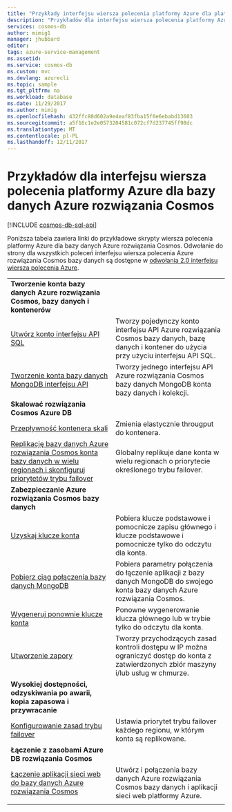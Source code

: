 ```yaml
---
title: "Przykłady interfejsu wiersza polecenia platformy Azure dla platformy Azure rozwiązania Cosmos DB | Dokumentacja firmy Microsoft"
description: "Przykładów dla interfejsu wiersza polecenia platformy Azure — tworzenie i zarządzanie kontami, baz danych, kontenerów, regiony i zapory bazy danych Azure rozwiązania Cosmos."
services: cosmos-db
author: mimig1
manager: jhubbard
editor: 
tags: azure-service-management
ms.assetid: 
ms.service: cosmos-db
ms.custom: mvc
ms.devlang: azurecli
ms.topic: sample
ms.tgt_pltfrm: na
ms.workload: database
ms.date: 11/29/2017
ms.author: mimig
ms.openlocfilehash: 432ffc80d602a9e4eaf83fba15f0e6ebabd13603
ms.sourcegitcommit: a5f16c1e2e0573204581c072cf7d237745ff98dc
ms.translationtype: MT
ms.contentlocale: pl-PL
ms.lasthandoff: 12/11/2017
---
```

# <a name="azure-cli-samples-for-azure-cosmos-db"></a>Przykładów dla interfejsu wiersza polecenia platformy Azure dla bazy danych Azure rozwiązania Cosmos

[!INCLUDE [cosmos-db-sql-api](../../includes/cosmos-db-sql-api.md)] 

Poniższa tabela zawiera linki do przykładowe skrypty wiersza polecenia platformy Azure dla bazy danych Azure rozwiązania Cosmos. Odwołanie do strony dla wszystkich poleceń interfejsu wiersza polecenia Azure rozwiązania Cosmos bazy danych są dostępne w [odwołania 2.0 interfejsu wiersza polecenia Azure](https://docs.microsoft.com/cli/azure/cosmosdb).

| |  |
|---|---|
|**Tworzenie konta bazy danych Azure rozwiązania Cosmos, bazy danych i kontenerów**||
|[Utwórz konto interfejsu API SQL](scripts/create-database-account-collections-cli.md?toc=%2fcli%2fazure%2ftoc.json)| Tworzy pojedynczy konto interfejsu API Azure rozwiązania Cosmos bazy danych, bazę danych i kontener do użycia przy użyciu interfejsu API SQL. |
| [Tworzenie konta bazy danych MongoDB interfejsu API](scripts/create-mongodb-database-account-cli.md?toc=%2fcli%2fazure%2ftoc.json) | Tworzy jednego interfejsu API Azure rozwiązania Cosmos bazy danych MongoDB konta bazy danych i kolekcji. |
|**Skalować rozwiązania Cosmos Azure DB**||
| [Przepływność kontenera skali](scripts/scale-collection-throughput-cli.md?toc=%2fcli%2fazure%2ftoc.json) | Zmienia elastycznie througput do kontenera.|
|[Replikację bazy danych Azure rozwiązania Cosmos konta bazy danych w wielu regionach i skonfiguruj priorytetów trybu failover](scripts/scale-multiregion-cli.md?toc=%2fcli%2fazure%2ftoc.json)|Globalny replikuje dane konta w wielu regionach o priorytecie określonego trybu failover.|
|**Zabezpieczanie Azure rozwiązania Cosmos bazy danych**||
| [Uzyskaj klucze konta](scripts/secure-get-account-key-cli.md?toc=%2fcli%2fazure%2ftoc.json) | Pobiera klucze podstawowe i pomocnicze zapisu głównego i klucze podstawowe i pomocnicze tylko do odczytu dla konta.|
| [Pobierz ciąg połączenia bazy danych MongoDB](scripts/secure-mongo-connection-string-cli.md?toc=%2fcli%2fazure%2ftoc.json) | Pobiera parametry połączenia do łączenie aplikacji z bazy danych MongoDB do swojego konta bazy danych Azure rozwiązania Cosmos.|
|[Wygeneruj ponownie klucze konta](scripts/secure-regenerate-key-cli.md?toc=%2fcli%2fazure%2ftoc.json)|Ponowne wygenerowanie klucza głównego lub w trybie tylko do odczytu dla konta.|
|[Utworzenie zapory](scripts/create-firewall-cli.md?toc=%2fcli%2fazure%2ftoc.json)| Tworzy przychodzących zasad kontroli dostępu w IP można ograniczyć dostęp do konta z zatwierdzonych zbiór maszyny i/lub usług w chmurze.|
|**Wysokiej dostępności, odzyskiwania po awarii, kopia zapasowa i przywracanie**||
|[Konfigurowanie zasad trybu failover](scripts/ha-failover-policy-cli.md?toc=%2fcli%2fazure%2ftoc.json)|Ustawia priorytet trybu failover każdego regionu, w którym konta są replikowane.|
|**Łączenie z zasobami Azure DB rozwiązania Cosmos**||
|[Łączenie aplikacji sieci web do bazy danych Azure rozwiązania Cosmos](../app-service/scripts/app-service-cli-app-service-documentdb.md?toc=%2fcli%2fazure%2ftoc.json)|Utwórz i połączenia bazy danych Azure rozwiązania Cosmos bazy danych i aplikacji sieci web platformy Azure.|
|||
